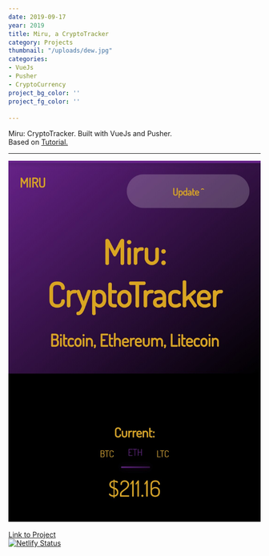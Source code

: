 ```yaml
---
date: 2019-09-17
year: 2019
title: Miru, a CryptoTracker
category: Projects
thumbnail: "/uploads/dew.jpg"
categories:
- VueJs
- Pusher
- CryptoCurrency
project_bg_color: ''
project_fg_color: ''

---
```

Miru: CryptoTracker. Built with VueJs and Pusher.  
Based on [Tutorial.](https://pusher.com/tutorials/cryptocurrency-tracker-vue)  



---
![...](/uploads/miru-sc.jpg)  


[Link to Project](https://miru.netlify.com)  
[![Netlify Status](https://api.netlify.com/api/v1/badges/0695a486-f447-4474-b09b-c33ac43ec4d4/deploy-status)](https://app.netlify.com/sites/miru/deploys)
